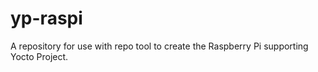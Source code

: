 # yp-raspi
A repository for use with repo tool to create the Raspberry Pi supporting Yocto Project.
